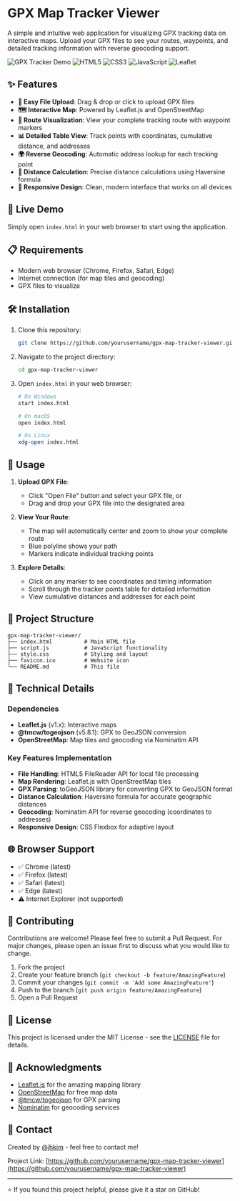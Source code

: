 # GPX Map Tracker Viewer

A simple and intuitive web application for visualizing GPX tracking data on interactive maps. Upload your GPX files to see your routes, waypoints, and detailed tracking information with reverse geocoding support.

![GPX Tracker Demo](https://img.shields.io/badge/demo-live-brightgreen) ![HTML5](https://img.shields.io/badge/HTML5-E34F26?logo=html5&logoColor=white) ![CSS3](https://img.shields.io/badge/CSS3-1572B6?logo=css3&logoColor=white) ![JavaScript](https://img.shields.io/badge/JavaScript-F7DF1E?logo=javascript&logoColor=black) ![Leaflet](https://img.shields.io/badge/Leaflet-199900?logo=leaflet&logoColor=white)

## ✨ Features

- **📁 Easy File Upload**: Drag & drop or click to upload GPX files
- **🗺️ Interactive Map**: Powered by Leaflet.js and OpenStreetMap
- **📍 Route Visualization**: View your complete tracking route with waypoint markers
- **📊 Detailed Table View**: Track points with coordinates, cumulative distance, and addresses
- **🌍 Reverse Geocoding**: Automatic address lookup for each tracking point
- **📏 Distance Calculation**: Precise distance calculations using Haversine formula
- **🎨 Responsive Design**: Clean, modern interface that works on all devices

## 🚀 Live Demo

Simply open `index.html` in your web browser to start using the application.

## 📋 Requirements

- Modern web browser (Chrome, Firefox, Safari, Edge)
- Internet connection (for map tiles and geocoding)
- GPX files to visualize

## 🛠️ Installation

1. Clone this repository:
   ```bash
   git clone https://github.com/yourusername/gpx-map-tracker-viewer.git
   ```

2. Navigate to the project directory:
   ```bash
   cd gpx-map-tracker-viewer
   ```

3. Open `index.html` in your web browser:
   ```bash
   # On Windows
   start index.html
   
   # On macOS
   open index.html
   
   # On Linux
   xdg-open index.html
   ```

## 📖 Usage

1. **Upload GPX File**: 
   - Click "Open File" button and select your GPX file, or
   - Drag and drop your GPX file into the designated area

2. **View Your Route**:
   - The map will automatically center and zoom to show your complete route
   - Blue polyline shows your path
   - Markers indicate individual tracking points

3. **Explore Details**:
   - Click on any marker to see coordinates and timing information
   - Scroll through the tracker points table for detailed information
   - View cumulative distances and addresses for each point

## 📁 Project Structure

```
gpx-map-tracker-viewer/
├── index.html          # Main HTML file
├── script.js           # JavaScript functionality
├── style.css           # Styling and layout
├── favicon.ico         # Website icon
└── README.md           # This file
```

## 🔧 Technical Details

### Dependencies
- **Leaflet.js** (v1.x): Interactive maps
- **@tmcw/togeojson** (v5.8.1): GPX to GeoJSON conversion
- **OpenStreetMap**: Map tiles and geocoding via Nominatim API

### Key Features Implementation
- **File Handling**: HTML5 FileReader API for local file processing
- **Map Rendering**: Leaflet.js with OpenStreetMap tiles
- **GPX Parsing**: toGeoJSON library for converting GPX to GeoJSON format
- **Distance Calculation**: Haversine formula for accurate geographic distances
- **Geocoding**: Nominatim API for reverse geocoding (coordinates to addresses)
- **Responsive Design**: CSS Flexbox for adaptive layout

## 🌐 Browser Support

- ✅ Chrome (latest)
- ✅ Firefox (latest)
- ✅ Safari (latest)
- ✅ Edge (latest)
- ⚠️ Internet Explorer (not supported)

## 🤝 Contributing

Contributions are welcome! Please feel free to submit a Pull Request. For major changes, please open an issue first to discuss what you would like to change.

1. Fork the project
2. Create your feature branch (`git checkout -b feature/AmazingFeature`)
3. Commit your changes (`git commit -m 'Add some AmazingFeature'`)
4. Push to the branch (`git push origin feature/AmazingFeature`)
5. Open a Pull Request

## 📝 License

This project is licensed under the MIT License - see the [LICENSE](LICENSE) file for details.

## 🙏 Acknowledgments

- [Leaflet.js](https://leafletjs.com/) for the amazing mapping library
- [OpenStreetMap](https://www.openstreetmap.org/) for free map data
- [@tmcw/togeojson](https://github.com/tmcw/togeojson) for GPX parsing
- [Nominatim](https://nominatim.org/) for geocoding services

## 📧 Contact

Created by [@jhkim](mailto:jhkim@srs.ai) - feel free to contact me!

Project Link: [https://github.com/yourusername/gpx-map-tracker-viewer](https://github.com/yourusername/gpx-map-tracker-viewer)

---

⭐ If you found this project helpful, please give it a star on GitHub!